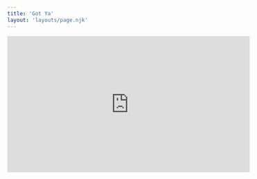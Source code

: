 ```yaml
---
title: 'Got Ya'
layout: 'layouts/page.njk'
---
```


<iframe width="560" height="315" src="https://www.youtube.com/embed/iik25wqIuFo?autoplay=1" title="YouTube video player" frameborder="0" allow="accelerometer; autoplay; clipboard-write; encrypted-media; gyroscope; picture-in-picture" allowfullscreen></iframe>